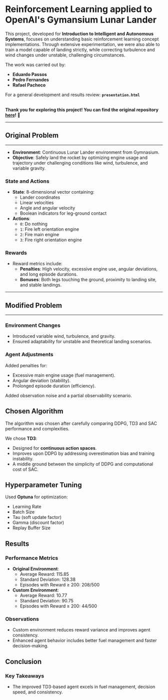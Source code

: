 # Reinforcement Learning applied to OpenAI's Gymansium Lunar Lander
 
This project, developed for **Introduction to Intelligent and Autonomous Systems**, focuses on understanding basic reinforcement learning concept implementations. Through extensive experimentation, we were also able to train a model capable of landing strictly, while correcting turbulence and wind changes under unstable, challenging circumstances.


The work was carried out by:

 - **Eduardo Passos**
 - **Pedro Fernandes**
 - **Rafael Pacheco**
 
For a general development and results review: **`presentation.html`**

\
**Thank you for exploring this project! You can find the original repository [here](https://github.com/rafa907p/Reinforcement-Learning-Lunar-Lander.git)! 🚀**

---

## Original Problem 

---

- **Environment**: Continuous Lunar Lander environment from Gymnasium.
- **Objective**: Safely land the rocket by optimizing engine usage and trajectory under challenging conditions like wind, turbulence, and variable gravity.

### State and Actions
- **State**: 8-dimensional vector containing:
  - Lander coordinates
  - Linear velocities
  - Angle and angular velocity
  - Boolean indicators for leg-ground contact
- **Actions**:
  - `0`: Do nothing
  - `1`: Fire left orientation engine
  - `2`: Fire main engine
  - `3`: Fire right orientation engine

### Rewards
- Reward metrics include:
  - **Penalties**: High velocity, excessive engine use, angular deviations, and long episode durations.
  - **Bonuses**: Both legs touching the ground, proximity to landing site, and stable landings.

---

## Modified Problem

---

### Environment Changes
- Introduced variable wind, turbulence, and gravity.
- Ensured adaptability for unstable and theoretical landing scenarios.

### Agent Adjustments
Added penalties for:
  - Excessive main engine usage (fuel management).
  - Angular deviation (stability).
  - Prolonged episode duration (efficiency).

Added observation noise and a partial observability scenario.

## Chosen Algorithm

The algorithm was chosen after carefully comparing DDPG, TD3 and SAC performance and complexities.

We chose **TD3**:

- Designed for **continuous action spaces**.
- Improves upon DDPG by addressing overestimation bias and training instability.
- A middle ground between the simplicity of DDPG and computational cost of SAC.



## Hyperparameter Tuning
Used **Optuna** for optimization:
- Learning Rate
- Batch Size
- Tau (soft update factor)
- Gamma (discount factor)
- Replay Buffer Size

## Results

### Performance Metrics
- **Original Environment**:
  - Average Reward: 115.85
  - Standard Deviation: 128.38
  - Episodes with Reward ≥ 200: 208/500
- **Custom Environment**:
  - Average Reward: 10.77
  - Standard Deviation: 90.75
  - Episodes with Reward ≥ 200: 44/500

### Observations
- Custom environment reduces reward variance and improves agent consistency.
- Enhanced agent behavior includes better fuel management and faster decision-making.

## Conclusion

### Key Takeaways
- The improved TD3-based agent excels in fuel management, decision speed, and consistency.
